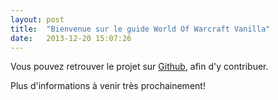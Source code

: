 ```yaml
---
layout: post
title:  "Bienvenue sur le guide World Of Warcraft Vanilla"
date:   2013-12-20 15:07:26
---
```


Vous pouvez retrouver le projet sur [Github][github], afin d'y contribuer.

Plus d'informations à venir très prochainement!

[github]: https://github.com/socketubs/vanilla-doc
